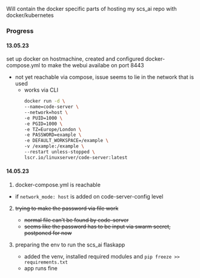 
Will contain the docker specific parts of hosting my scs_ai repo with docker/kubernetes

### Progress
#### 13.05.23
set up docker on hostmachine, created and configured docker-compose.yml to make the webui availabe on port 8443
 - not yet reachable via compose, issue seems to lie in the network that is used
   - works via CLI
     ```bash
     docker run -d \
     --name=code-server \
     --network=host \
     -e PUID=1000 \
     -e PGID=1000 \
     -e TZ=Europe/London \
     -e PASSWORD=example \
     -e DEFAULT_WORKSPACE=/example \
     -v /example:/example \
     --restart unless-stopped \
     lscr.io/linuxserver/code-server:latest
     ```

#### 14.05.23
1. docker-compose.yml is reachable 
- if `network_mode: host` is added on code-server-config level

2. ~~trying to make the password via file work~~
   - ~~normal file can't be found by code-server~~
   - ~~seems like the password has to be input via swarm secret, postponed for now~~

3. preparing the env to run the scs_ai flaskapp
   - added the venv, installed required modules and `pip freeze >> requirements.txt`
    - app runs fine
